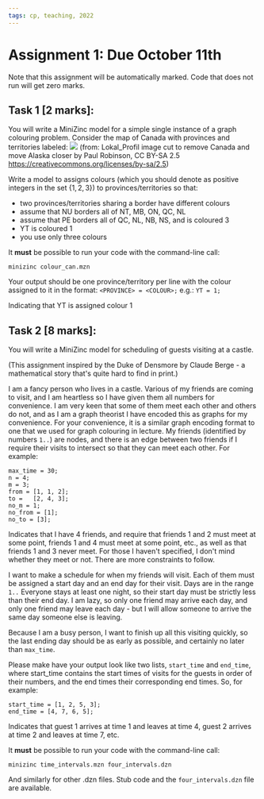 ```yaml
---
tags: cp, teaching, 2022
---
```


# Assignment 1:  Due October 11th

Note that this assignment will be automatically marked. Code that does not run will get zero marks.  

## Task 1 **[2 marks]**:
You will write a MiniZinc model for a simple single instance of a graph colouring problem.  Consider the map of Canada with provinces and territories labeled: 
![](https://i.imgur.com/P7iiRhr.png)
(from: Lokal_Profil image cut to remove Canada and move Alaska closer by Paul Robinson, CC BY-SA 2.5 <https://creativecommons.org/licenses/by-sa/2.5>)

Write a model to assigns colours (which you should denote as positive integers in the set $\{1, 2, 3\}$) to provinces/territories so that:
- two provinces/territories sharing a border have different colours
- assume that NU borders all of NT, MB, ON, QC, NL
- assume that PE borders all of QC,  NL,  NB, NS, and is coloured 3
- YT is coloured 1
- you use only three colours

It **must** be possible to run your code with the command-line call:

`minizinc colour_can.mzn`

Your output should be one province/territory per line with the colour assigned to it in the format:
`<PROVINCE> = <COLOUR>;`
e.g.: 
`YT = 1;`

Indicating that YT is assigned colour 1


## Task 2 **[8 marks]**: 
You will write a MiniZinc model for scheduling of guests visiting at a castle.  

(This assignment inspired by the Duke of Densmore by Claude Berge - a mathematical story that's quite hard to find in print.)

I am a fancy person who lives in a castle. Various of my friends are coming to visit, and I am heartless so I have given them all numbers for convenience.  I am very keen that some of them meet each other and others do not, and as I am a graph theorist I have encoded this as graphs for my convenience.  For your convenience, it is a similar graph encoding format to one that we used for graph colouring in lecture.  My friends (identified by numbers `1..`) are nodes, and there is an edge between two friends if I require their visits to intersect so that they can meet each other.  For example:

```
max_time = 30;
n = 4;
m = 3;
from = [1, 1, 2];
to =   [2, 4, 3];
no_m = 1;
no_from = [1];
no_to = [3];
```
Indicates that I have 4 friends, and require that friends 1 and 2 must meet at some point, friends 1 and 4 must meet at some point, etc., as well as that friends 1 and 3 never meet.  For those I haven't specified, I don't mind whether they meet or not.  There are more constraints to follow.

I want to make a schedule for when my friends will visit.  Each of them must be assigned a start day and an end day for their visit.   Days are in the range` 1..` Everyone stays at least one night, so their start day must be strictly less than their end day.  I am lazy, so only one friend may arrive each day, and only one friend may leave each day - but I will allow someone to arrive the same day someone else is leaving.  

Because I am a busy person, I want to finish up all this visiting quickly, so the last ending day should be as early as possible, and certainly no later than `max_time`.  

Please make have your output look like two lists, `start_time` and `end_time`, where start_time contains the start times of visits for the guests in order of their numbers, and the end times their corresponding end times.  So, for example:

```
start_time = [1, 2, 5, 3];
end_time = [4, 7, 6, 5];
```
Indicates that guest 1 arrives at time 1 and leaves at time 4, guest 2 arrives at time 2 and leaves at time 7, etc.  

It **must** be possible to run your code with the command-line call:

`minizinc time_intervals.mzn four_intervals.dzn`

And similarly for other .dzn files.
Stub code and the `four_intervals.dzn` file are available.